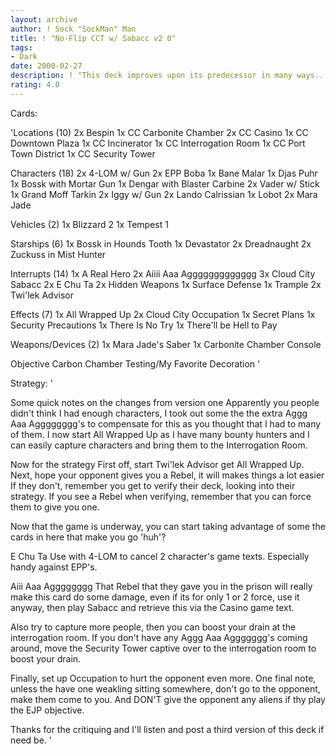 ```yaml
---
layout: archive
author: ! Sock "SockMan" Man
title: ! "No-Flip CCT w/ Sabacc v2 0"
tags:
- Dark
date: 2000-02-27
description: ! "This deck improves upon its predecessor in many ways...."
rating: 4.0
---
```

Cards: 

'Locations (10)
2x Bespin
1x CC Carbonite Chamber
2x CC Casino
1x CC Downtown Plaza
1x CC Incinerator
1x CC Interrogation Room
1x CC Port Town District
1x CC Security Tower

Characters (18)
2x 4-LOM w/ Gun
2x EPP Boba
1x Bane Malar
1x Djas Puhr
1x Bossk with Mortar Gun
1x Dengar with Blaster Carbine
2x Vader w/ Stick
1x Grand Moff Tarkin
2x Iggy w/ Gun
2x Lando Calrissian
1x Lobot
2x Mara Jade

Vehicles (2)
1x Blizzard 2
1x Tempest 1

Starships (6)
1x Bossk in Hounds Tooth
1x Devastator
2x Dreadnaught
2x Zuckuss in Mist Hunter

Interrupts (14)
1x A Real Hero
2x Aiiii Aaa Aggggggggggggg
3x Cloud City Sabacc
2x E Chu Ta
2x Hidden Weapons
1x Surface Defense
1x Trample
2x Twi'lek Advisor

Effects (7)
1x All Wrapped Up
2x Cloud City Occupation
1x Secret Plans
1x Security Precautions
1x There Is No Try
1x There'll be Hell to Pay

Weapons/Devices (2)
1x Mara Jade's Saber
1x Carbonite Chamber Console

Objective
Carbon Chamber Testing/My Favorite Decoration  '

Strategy: '

Some quick notes on the changes from version one
Apparently you people didn't think I had enough characters, I took out some the the extra Aggg Aaa Agggggggg's to compensate for this as you thought that I had to many of them. I now start All Wrapped Up as I have many bounty hunters and I can easily capture characters and bring them to the Interrogation Room.

Now for the strategy
First off, start Twi'lek Advisor get All Wrapped Up. Next, hope your opponent gives you a Rebel, it will makes things a lot easier If they don't, remember you get to verify their deck, looking into their strategy. If you see a Rebel when verifying, remember that you can force them to give you one.

Now that the game is underway, you can start taking advantage of some the cards in here that make you go 'huh'?

E Chu Ta Use with 4-LOM to cancel 2 character's game texts. Especially handy against EPP's.

Aiii Aaa Agggggggg That Rebel that they gave you in the prison will really make this card do some damage, even if its for only 1 or 2 force, use it anyway, then play Sabacc and retrieve this via the Casino game text.

Also try to capture more people, then you can boost your drain at the interrogation room. If you don't have any Aggg Aaa Aggggggg's coming around, move the Security Tower captive over to the interrogation room to boost your drain.

Finally, set up Occupation to hurt the opponent even more. One final note, unless the have one weakling sitting somewhere, don't go to the opponent, make them come to you. And DON'T give the opponent any aliens if thy play the EJP objective.

Thanks for the critiquing and I'll listen and post a third version of this deck if need be.   '
